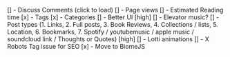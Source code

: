 [] - Discuss Comments (click to load)
[] - Page views
[] - Estimated Reading time
[x] - Tags
[x] - Categories
[] - Better UI [high]
[] - Elevator music?
[] - Post types (1. Links, 2. Full posts, 3. Book Reviews, 4. Collections / lists, 5. Location, 6. Bookmarks, 7. Spotify / youtubemusic / apple music / soundcloud link / Thoughts or Quotes) [high]
[] - Lotti animations
[] - X Robots Tag issue for SEO
[x] - Move to BiomeJS
